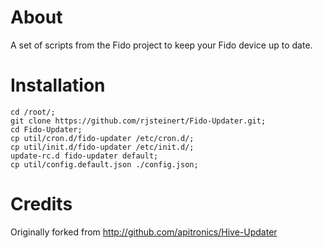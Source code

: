 # About

A set of scripts from the Fido project to keep your Fido device up to date.

# Installation

```
cd /root/;
git clone https://github.com/rjsteinert/Fido-Updater.git;
cd Fido-Updater;
cp util/cron.d/fido-updater /etc/cron.d/;
cp util/init.d/fido-updater /etc/init.d/;
update-rc.d fido-updater default;
cp util/config.default.json ./config.json;
```

# Credits 
Originally forked from http://github.com/apitronics/Hive-Updater
